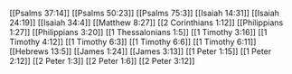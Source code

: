 [[Psalms 37:14]]
[[Psalms 50:23]]
[[Psalms 75:3]]
[[Isaiah 14:31]]
[[Isaiah 24:19]]
[[Isaiah 34:4]]
[[Matthew 8:27]]
[[2 Corinthians 1:12]]
[[Philippians 1:27]]
[[Philippians 3:20]]
[[1 Thessalonians 1:5]]
[[1 Timothy 3:16]]
[[1 Timothy 4:12]]
[[1 Timothy 6:3]]
[[1 Timothy 6:6]]
[[1 Timothy 6:11]]
[[Hebrews 13:5]]
[[James 1:24]]
[[James 3:13]]
[[1 Peter 1:15]]
[[1 Peter 2:12]]
[[2 Peter 1:3]]
[[2 Peter 1:6]]
[[2 Peter 3:12]]
